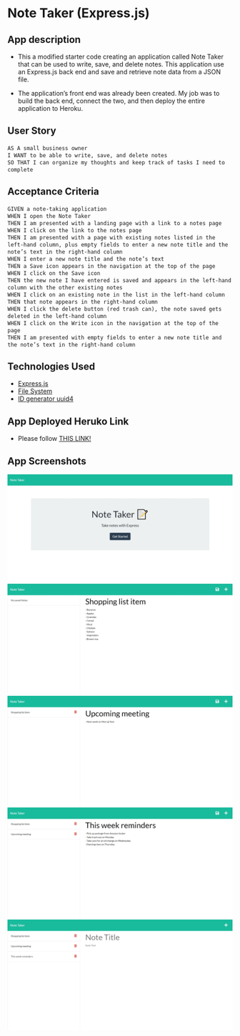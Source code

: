 # Note Taker (Express.js)

## App description

- This a modified starter code creating an application called Note Taker that can be used to write, save, and delete notes. This application use an Express.js back end and save and retrieve note data from a JSON file.

- The application’s front end was already been created. My job was to build the back end, connect the two, and then deploy the entire application to Heroku.

## User Story

```
AS A small business owner
I WANT to be able to write, save, and delete notes
SO THAT I can organize my thoughts and keep track of tasks I need to complete
```

## Acceptance Criteria

```
GIVEN a note-taking application
WHEN I open the Note Taker
THEN I am presented with a landing page with a link to a notes page
WHEN I click on the link to the notes page
THEN I am presented with a page with existing notes listed in the left-hand column, plus empty fields to enter a new note title and the note’s text in the right-hand column
WHEN I enter a new note title and the note’s text
THEN a Save icon appears in the navigation at the top of the page
WHEN I click on the Save icon
THEN the new note I have entered is saved and appears in the left-hand column with the other existing notes
WHEN I click on an existing note in the list in the left-hand column
THEN that note appears in the right-hand column
WHEN I click the delete button (red trash can), the note saved gets deleted in the left-hand column
WHEN I click on the Write icon in the navigation at the top of the page
THEN I am presented with empty fields to enter a new note title and the note’s text in the right-hand column
```
## Technologies Used

- [Express.js](http://expressjs.com/)
- [File System](https://nodejs.org/api/fs.html#fs_file_system)
- [ID generator uuid4](https://www.uuidgenerator.net/version4)

## App Deployed Heruko Link

- Please follow [THIS LINK!](https://note-taker-z20axa.herokuapp.com/)

## App Screenshots 

![Capture1](./public/images/Web_capture_4-2-2023_161137_note-taker-z20axa.herokuapp.com.jpeg)
![Capture2](./public/images/Web_capture_4-2-2023_16134_note-taker-z20axa.herokuapp.com.jpeg)
![Capture3](./public/images/Web_capture_4-2-2023_161425_note-taker-z20axa.herokuapp.com.jpeg)
![Capture4](./public/images/Web_capture_4-2-2023_161713_note-taker-z20axa.herokuapp.com.jpeg)
![Capture5](./public/images/Web_capture_4-2-2023_161726_note-taker-z20axa.herokuapp.com.jpeg)